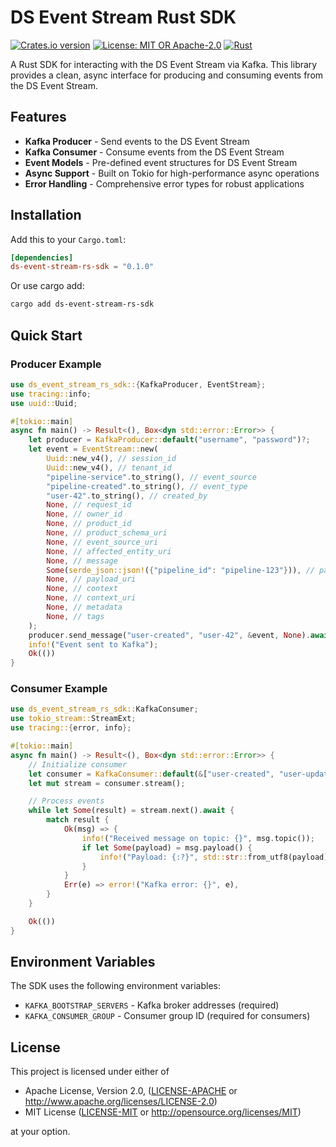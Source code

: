 # DS Event Stream Rust SDK

[![Crates.io version](https://img.shields.io/crates/v/ds-event-stream-rs-sdk.svg)](https://crates.io/crates/ds-event-stream-rs-sdk)
[![License: MIT OR Apache-2.0](https://img.shields.io/badge/License-MIT%20OR%20Apache--2.0-blue.svg)](https://opensource.org/licenses/MIT)
[![Rust](https://img.shields.io/badge/rust-1.76%2B-blue.svg)](https://www.rust-lang.org)

A Rust SDK for interacting with the DS Event Stream via Kafka. This library provides a clean, async interface for producing and consuming events from the DS Event Stream.

## Features

- **Kafka Producer** - Send events to the DS Event Stream
- **Kafka Consumer** - Consume events from the DS Event Stream
- **Event Models** - Pre-defined event structures for DS Event Stream
- **Async Support** - Built on Tokio for high-performance async operations
- **Error Handling** - Comprehensive error types for robust applications

## Installation

Add this to your `Cargo.toml`:

```toml
[dependencies]
ds-event-stream-rs-sdk = "0.1.0"
```

Or use cargo add:

```sh
cargo add ds-event-stream-rs-sdk
```

## Quick Start

### Producer Example

```rust
use ds_event_stream_rs_sdk::{KafkaProducer, EventStream};
use tracing::info;
use uuid::Uuid;

#[tokio::main]
async fn main() -> Result<(), Box<dyn std::error::Error>> {
    let producer = KafkaProducer::default("username", "password")?;
    let event = EventStream::new(
        Uuid::new_v4(), // session_id
        Uuid::new_v4(), // tenant_id
        "pipeline-service".to_string(), // event_source
        "pipeline-created".to_string(), // event_type
        "user-42".to_string(), // created_by
        None, // request_id
        None, // owner_id
        None, // product_id
        None, // product_schema_uri
        None, // event_source_uri
        None, // affected_entity_uri
        None, // message
        Some(serde_json::json!({"pipeline_id": "pipeline-123"})), // payload
        None, // payload_uri
        None, // context
        None, // context_uri
        None, // metadata
        None, // tags
    );
    producer.send_message("user-created", "user-42", &event, None).await?;
    info!("Event sent to Kafka");
    Ok(())
}
```

### Consumer Example

```rust
use ds_event_stream_rs_sdk::KafkaConsumer;
use tokio_stream::StreamExt;
use tracing::{error, info};

#[tokio::main]
async fn main() -> Result<(), Box<dyn std::error::Error>> {
    // Initialize consumer
    let consumer = KafkaConsumer::default(&["user-created", "user-updated"], "username", "password")?;
    let mut stream = consumer.stream();

    // Process events
    while let Some(result) = stream.next().await {
        match result {
            Ok(msg) => {
                info!("Received message on topic: {}", msg.topic());
                if let Some(payload) = msg.payload() {
                    info!("Payload: {:?}", std::str::from_utf8(payload)?);
                }
            }
            Err(e) => error!("Kafka error: {}", e),
        }
    }

    Ok(())
}
```

## Environment Variables

The SDK uses the following environment variables:

- `KAFKA_BOOTSTRAP_SERVERS` - Kafka broker addresses (required)
- `KAFKA_CONSUMER_GROUP` - Consumer group ID (required for consumers)

## License

This project is licensed under either of

- Apache License, Version 2.0, ([LICENSE-APACHE](LICENSE-APACHE) or <http://www.apache.org/licenses/LICENSE-2.0>)
- MIT License ([LICENSE-MIT](LICENSE-MIT) or <http://opensource.org/licenses/MIT>)

at your option.
